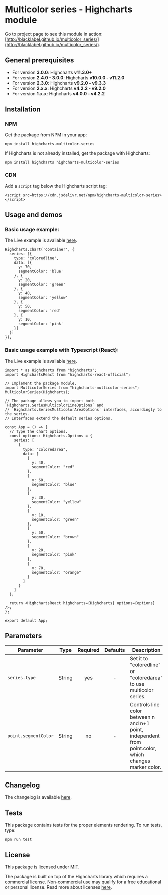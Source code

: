 # Multicolor series - Highcharts module

Go to project page to see this module in action: [http://blacklabel.github.io/multicolor_series/](http://blacklabel.github.io/multicolor_series/).

## General prerequisites

- For version **3.0.0**: Highcharts **v11.3.0+**
- For version **2.4.0 - 3.0.0**: Highcharts **v10.0.0 - v11.2.0**
- For version **2.3.0**: Highcharts **v9.2.0 - v9.3.3**
- For version **2.x.x**: Highcharts **v4.2.2 - v9.2.0**
- For version **1.x.x**: Highcharts **v4.0.0 - v4.2.2**

## Installation

### NPM

Get the package from NPM in your app:
```
npm install highcharts-multicolor-series
```
If Highcharts is not already installed, get the package with Highcharts:
```
npm install highcharts highcharts-multicolor-series
```


### CDN
Add a `script` tag below the Highcharts script tag:
```
<script src=https://cdn.jsdelivr.net/npm/highcharts-multicolor-series></script>
```

## Usage and demos

### Basic usage example:
The Live example is available [here](https://jsfiddle.net/BlackLabel/ou4L32cn/).

```
Highcharts.chart('container', {
  series: [{
    type: 'coloredline',
    data: [{
      y: 70,
      segmentColor: 'blue'
    }, {
      y: 20,
      segmentColor: 'green'
    }, {
      y: 40,
      segmentColor: 'yellow'
    }, {
      y: 50,
      segmentColor: 'red'
    }, {
      y: 10,
      segmentColor: 'pink'
    }]
  }]
});
```

### Basic usage example with Typescript (React):
The Live example is available [here](https://codesandbox.io/p/sandbox/highcharts-multicolor-series-forked-6m6dd9?file=%2Fsrc%2FApp.tsx&workspaceId=e204a32a-9996-4c96-b99d-9fe3d6fc96d0).

```
import * as Highcharts from "highcharts";
import HighchartsReact from "highcharts-react-official";

// Implement the package module.
import MulticolorSeries from "highcharts-multicolor-series";
MulticolorSeries(Highcharts);

// The package allows you to import both `Highcharts.SeriesMulticolorLineOptions` and
// `Highcharts.SeriesMulticolorAreaOptions` interfaces, accordingly to the series.
// Interfaces extend the default series options.
        
const App = () => {
  // Type the chart options.
  const options: Highcharts.Options = {
    series: [
      {
        type: "coloredarea",
        data: [
          {
            y: 40,
            segmentColor: "red"
          },
          {
            y: 60,
            segmentColor: "blue"
          },
          {
            y: 30,
            segmentColor: "yellow"
          },
          {
            y: 10,
            segmentColor: "green"
          },
          {
            y: 50,
            segmentColor: "brown"
          },
          {
            y: 20,
            segmentColor: "pink"
          },
          {
            y: 70,
            segmentColor: "orange"
          }
        ]
      }
    ]
  };

  return <HighchartsReact highcharts={Highcharts} options={options} />;
};

export default App;
```

## Parameters

| Parameter | Type | Required | Defaults | Description |
| --------- | :----: | :--------: | :--------: | ----------- |
| `series.type` | String | yes | - | Set it to "coloredline" or "coloredarea" to use multicolor series. |
| `point.segmentColor` | String | no | - | Controls line color between n and n+1 point, independent from point.color, which changes marker color. |

## Changelog

The changelog is available [here](https://github.com/blacklabel/multicolor_series/blob/master/CHANGELOG.md).

## Tests

This package contains tests for the proper elements rendering. To run tests, type:
```
npm run test
```

## License

This package is licensed under [MIT](https://github.com/blacklabel/multicolor_series/blob/master/license.txt).

The package is built on top of the Highcharts library which requires a commercial license. Non-commercial use may qualify for a free educational or personal license. Read more about licenses [here](https://shop.highcharts.com/?utm_source=npmjs&utm_medium=referral&utm_campaign=highchartspage&utm_content=licenseinfo").
